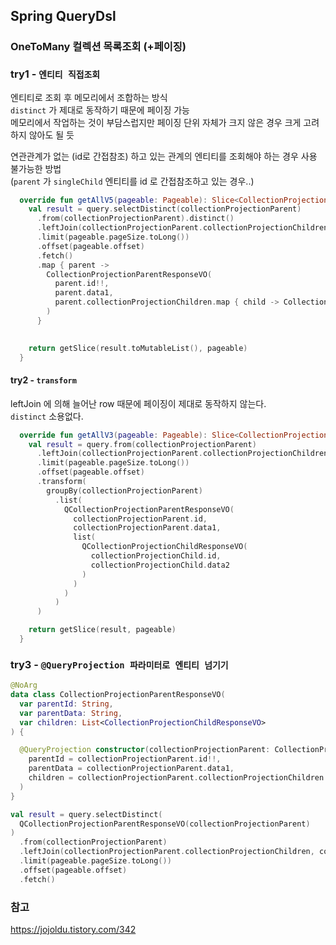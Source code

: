 ## Spring QueryDsl


### OneToMany 컬렉션 목록조회 (+페이징)

### try1 - `엔티티 직접조회`
엔티티로 조회 후 메모리에서 조합하는 방식 <br/>
`distinct` 가 제대로 동작하기 때문에 페이징 가능 <br/>
메모리에서 작업하는 것이 부담스럽지만 페이징 단위 자체가 크지 않은 경우 크게 고려하지 않아도 될 듯 <br/>

연관관계가 없는 (id로 간접참조) 하고 있는 관계의 엔티티를 조회해야 하는 경우 사용 불가능한 방법<br/>
(`parent` 가 `singleChild` 엔티티를 id 로 간접참조하고 있는 경우..)<br/>

```kotlin
  override fun getAllV5(pageable: Pageable): Slice<CollectionProjectionParentResponseVO> {
    val result = query.selectDistinct(collectionProjectionParent)
      .from(collectionProjectionParent).distinct()
      .leftJoin(collectionProjectionParent.collectionProjectionChildren, collectionProjectionChild).fetchJoin()
      .limit(pageable.pageSize.toLong())
      .offset(pageable.offset)
      .fetch()
      .map { parent ->
        CollectionProjectionParentResponseVO(
          parent.id!!,
          parent.data1,
          parent.collectionProjectionChildren.map { child -> CollectionProjectionChildResponseVO.of(child) }
        )
      }
    

    return getSlice(result.toMutableList(), pageable)
  }
```

#### try2 - `transform`
leftJoin 에 의해 늘어난 row 때문에 페이징이 제대로 동작하지 않는다.<br/>
`distinct` 소용없다.<br/>
```kotlin
  override fun getAllV3(pageable: Pageable): Slice<CollectionProjectionParentResponseVO> {
    val result = query.from(collectionProjectionParent)
      .leftJoin(collectionProjectionParent.collectionProjectionChildren, collectionProjectionChild)//.distinct()
      .limit(pageable.pageSize.toLong())
      .offset(pageable.offset)
      .transform(
        groupBy(collectionProjectionParent)
          .list(
            QCollectionProjectionParentResponseVO(
              collectionProjectionParent.id,
              collectionProjectionParent.data1,
              list(
                QCollectionProjectionChildResponseVO(
                  collectionProjectionChild.id,
                  collectionProjectionChild.data2
                )
              )
            )
          )
      )

    return getSlice(result, pageable)
  }
```
### try3 - `@QueryProjection 파라미터로 엔티티 넘기기`
```kotlin
@NoArg
data class CollectionProjectionParentResponseVO(
  var parentId: String,
  var parentData: String,
  var children: List<CollectionProjectionChildResponseVO>
) {

  @QueryProjection constructor(collectionProjectionParent: CollectionProjectionParent) : this(
    parentId = collectionProjectionParent.id!!,
    parentData = collectionProjectionParent.data1,
    children = collectionProjectionParent.collectionProjectionChildren.map { CollectionProjectionChildResponseVO.of(it) }
  )
}

val result = query.selectDistinct(
  QCollectionProjectionParentResponseVO(collectionProjectionParent)
)
  .from(collectionProjectionParent)
  .leftJoin(collectionProjectionParent.collectionProjectionChildren, collectionProjectionChild)
  .limit(pageable.pageSize.toLong())
  .offset(pageable.offset)
  .fetch()
```

### 참고
https://jojoldu.tistory.com/342